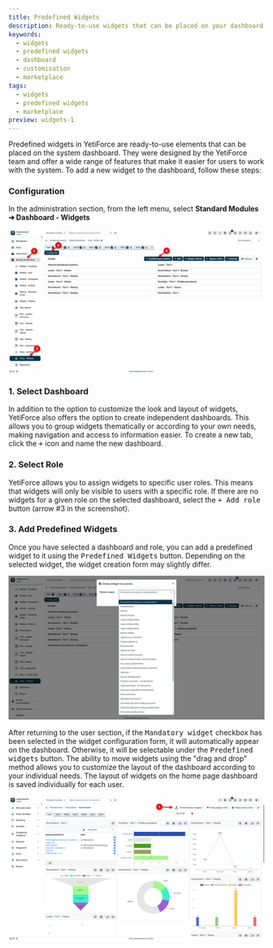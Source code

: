 ```yaml
---
title: Predefined Widgets
description: Ready-to-use widgets that can be placed on your dashboard.
keywords:
  - widgets
  - predefined widgets
  - dashboard
  - customisation
  - marketplace
tags:
  - widgets
  - predefined widgets
  - marketplace
preview: widgets-1
---
```


Predefined widgets in YetiForce are ready-to-use elements that can be placed on the system dashboard. They were designed by the YetiForce team and offer a wide range of features that make it easier for users to work with the system. To add a new widget to the dashboard, follow these steps:

### Configuration

In the administration section, from the left menu, select **Standard Modules ➔ Dashboard - Widgets**

![widgets-1.jpg](widgets-1.jpg)

### 1. Select Dashboard

In addition to the option to customize the look and layout of widgets, YetiForce also offers the option to create independent dashboards. This allows you to group widgets thematically or according to your own needs, making navigation and access to information easier. To create a new tab, click the <kbd>+</kbd> icon and name the new dashboard.

### 2. Select Role

YetiForce allows you to assign widgets to specific user roles. This means that widgets will only be visible to users with a specific role. If there are no widgets for a given role on the selected dashboard, select the <kbd> + Add role</kbd> button (arrow #3 in the screenshot).

### 3. Add Predefined Widgets

Once you have selected a dashboard and role, you can add a predefined widget to it using the <kbd>Predefined Widgets</kbd> button. Depending on the selected widget, the widget creation form may slightly differ.

![widgets-2.jpg](widgets-2.jpg)

After returning to the user section, if the <kbd>Mandatory widget</kbd> checkbox has been selected in the widget configuration form, it will automatically appear on the dashboard. Otherwise, it will be selectable under the <kbd>Predefined widgets</kbd> button. The ability to move widgets using the "drag and drop" method allows you to customize the layout of the dashboard according to your individual needs. The layout of widgets on the home page dashboard is saved individually for each user.

![widgets-7.jpg](widgets-7.jpg)
